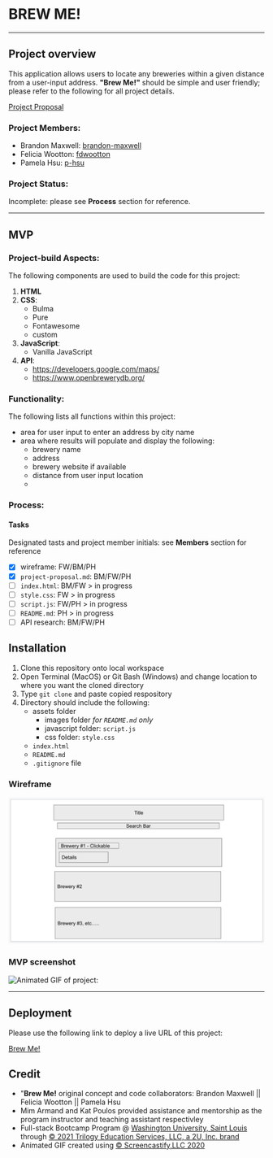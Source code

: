 # BREW ME!

****

## Project overview

This application allows users to locate any breweries within a given distance from a user-input address. **"Brew Me!"** should be simple and user friendly; please refer to the following for all project details.

[Project Proposal](./project-proposal.md)

### Project Members:

* Brandon Maxwell: [brandon-maxwell](https://github.com/brandon-maxwell)
* Felicia Wootton: [fdwootton](https://github.com/fdwootton)
* Pamela Hsu: [p-hsu](https://github.com/p-hsu)

### Project Status:

Incomplete: please see **Process** section for reference.

****

## MVP

### Project-build Aspects:

The following components are used to build the code for this project:

1. **HTML**
2. **CSS**:
    * Bulma
    * Pure
    * Fontawesome
    * custom
3. **JavaScript**:
    * Vanilla JavaScript
4. **API**:
    * https://developers.google.com/maps/
    * https://www.openbrewerydb.org/

### Functionality:

The following lists all functions within this project:

* area for user input to enter an address by city name
* area where results will populate and display the following:
    - brewery name
    - address
    - brewery website if available 
    - distance from user input location
    - 

### Process:
#### Tasks

Designated tasts and project member initials: see **Members** section for reference
* [x] wireframe: FW/BM/PH
* [x] `project-proposal.md`: BM/FW/PH
* [ ] `index.html`: BM/FW > in progress
* [ ] `style.css`: FW > in progress
* [ ] `script.js`: FW/PH > in progress
* [ ] `README.md`: PH > in progress
* [ ] API research: BM/FW/PH

## Installation

1. Clone this repository onto local workspace
2. Open Terminal (MacOS) or Git Bash (Windows) and change location to where you want the cloned directory
3. Type `git clone` and paste copied respository
4. Directory should include the following:
    * assets folder
        * images folder *for `README.md` only*
        * javascript folder: `script.js`
        * css folder: `style.css`
    * `index.html`
    * `README.md`
    * `.gitignore` file

### Wireframe

![Screenshot of wireframe:](./assets/images/brew-me-wireframe.png)

### MVP screenshot

![Animated GIF of project:](./assets/images/brew-me-gif.png)

****

## Deployment

Please use the following link to deploy a live URL of this project:

[Brew Me!](https:/p-hsu.gitpub.io/Brew_Me)

## Credit

* "**Brew Me!** original concept and code collaborators: Brandon Maxwell || Felicia Wootton || Pamela Hsu
* Mim Armand and Kat Poulos provided assistance and mentorship as the program instructor and teaching assistant respectivley
* Full-stack Bootcamp Program @ [Washington University, Saint Louis](https://bootcamp.tlcenter.wustl.edu/) through [© 2021 Trilogy Education Services, LLC, a 2U, Inc. brand](https://www.trilogyed.com/)
* Animated GIF created using [© Screencastify,LLC 2020](https://www.screencastify.com/)






